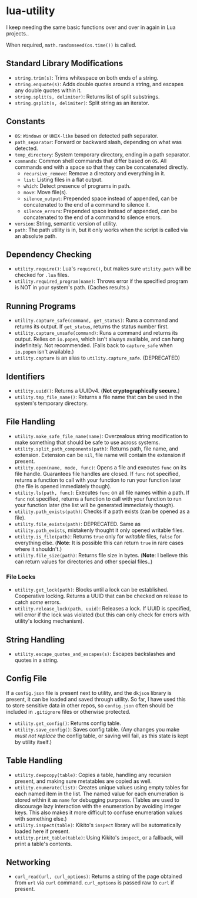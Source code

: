 # lua-utility
I keep needing the same basic functions over and over in again in Lua projects..

When required, `math.randomseed(os.time())` is called.

## Standard Library Modifications
- `string.trim(s)`: Trims whitespace on both ends of a string.
- `string.enquote(s)`: Adds double quotes around a string, and escapes any double quotes within it.
- `string.split(s, delimiter)`: Returns list of split substrings.
- `string.gsplit(s, delimiter)`: Split string as an iterator.

## Constants
- `OS`: `Windows` or `UNIX-like` based on detected path separator.
- `path_separator`: Forward or backward slash, depending on what was detected.
- `temp_directory`: System temporary directory, ending in a path separator.
- `commands`: Common shell commands that differ based on `OS`. All commands end with a space so that they can be concatenated directly.
  - `recursive_remove`: Remove a directory and everything in it.
  - `list`: Listing files in a flat output.
  - `which`: Detect presence of programs in path.
  - `move`: Move file(s).
  - `silence_output`: Prepended space instead of appended, can be concatenated to the end of a command to silence it.
  - `silence_errors`: Prepended space instead of appended, can be concatenated to the end of a command to silence errors.
- `version`: String, semantic version of utility.
- `path`: The path utility is in, but it only works when the script is called via an absolute path.

## Dependency Checking
- `utility.require()`: Lua's `require()`, but makes sure `utility.path` will be checked for `.lua` files.
- `utility.required_program(name)`: Throws error if the specified program is NOT in your system's path. (Caches results.)

## Running Programs
- `utility.capture_safe(command, get_status)`: Runs a command and returns its output. If `get_status`, returns the status number first.
- `utility.capture_unsafe(command)`: Runs a command and returns its output. Relies on `io.popen`, which isn't always available, and can hang indefinitely. Not recommended. (Falls back to `capture_safe` when `io.popen` isn't available.)
- `utility.capture` is an alias to `utility.capture_safe`. (DEPRECATED)

## Identifiers
- `utility.uuid()`: Returns a UUIDv4. (**Not cryptographically secure.**)
- `utility.tmp_file_name()`: Returns a file name that can be used in the system's temporary directory.

## File Handling
- `utility.make_safe_file_name(name)`: Overzealous string modification to make something that should be safe to use across systems.
- `utility.split_path_components(path)`: Returns path, file name, and extension. Extension can be `nil`, file name will contain the extension if present.
- `utility.open(name, mode, func)`: Opens a file and executes `func` on its file handle. Guarantees file handles are closed. If `func` not specified, returns a function to call with your function to run your function later (the file is opened immediately though).
- `utility.ls(path, func)`: Executes `func` on all file names within a path. If `func` not specified, returns a function to call with your function to run your function later (the list will be generated immediately though).
- `utility.path_exists(path)`: Checks if a path exists (can be opened as a file).
- `utility.file_exists(path)`: DEPRECATED. Same as `utility.path_exists`, mistakenly thought it only opened writable files.
- `utility.is_file(path)`: Returns `true` only for *writable* files, `false` for everything else. (**Note**: It is possible this can return `true` in rare cases where it shouldn't.)
- `utility.file_size(path)`: Returns file size in bytes. (**Note**: I believe this can return values for directories and other special files..)

### File Locks
- `utility.get_lock(path)`: Blocks until a lock can be established. Cooperative locking. Returns a UUID that can be checked on release to catch *some* errors.
- `utility.release_lock(path, uuid)`: Releases a lock. If UUID is specified, will error if the lock was violated (but this can only check for errors with utility's locking mechanism).

## String Handling
- `utility.escape_quotes_and_escapes(s)`: Escapes backslashes and quotes in a string.

## Config File
If a `config.json` file is present next to utility, and the `dkjson` library is present, it can be loaded and saved through utility. So far, I have used this to store sensitive data in other repos, so `config.json` often should be included in `.gitignore` files or otherwise protected.
- `utility.get_config()`: Returns config table.
- `utility.save_config()`: Saves config table. (Any changes you make *must not replace* the config table, or saving will fail, as this state is kept by utility itself.)

## Table Handling
- `utility.deepcopy(table)`: Copies a table, handling any recursion present, and making sure metatables are copied as well.
- `utility.enumerate(list)`: Creates unique values using empty tables for each named item in the list. The named value for each enumeration is stored within it as `name` for debugging purposes. (Tables are used to discourage lazy interaction with the enumeration by avoiding integer keys. This also makes it more difficult to confuse enumeration values with something else.)
- `utility.inspect(table)`: Kikito's `inspect` library will be automatically loaded here if present.
- `utility.print_table(table)`: Using Kikito's `inspect`, or a fallback, will print a table's contents.

## Networking
- `curl_read(url, curl_options)`: Returns a string of the page obtained from `url` via `curl` command. `curl_options` is passed raw to `curl` if present.
